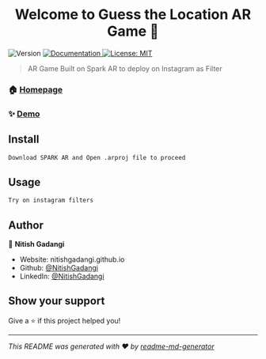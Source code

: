 <h1 align="center">Welcome to Guess the Location AR Game 👋</h1>
<p>
  <img alt="Version" src="https://img.shields.io/badge/version-1.0-blue.svg?cacheSeconds=2592000" />
  <a href="adsasd" target="_blank">
    <img alt="Documentation" src="https://img.shields.io/badge/documentation-yes-brightgreen.svg" />
  </a>
  <a href="#" target="_blank">
    <img alt="License: MIT" src="https://img.shields.io/badge/License-MIT-yellow.svg" />
  </a>
</p>

> AR Game Built on Spark AR to deploy on Instagram as Filter

### 🏠 [Homepage](hdslkdjs)

### ✨ [Demo](adsdsa)

## Install

```sh
Download SPARK AR and Open .arproj file to proceed
```

## Usage

```sh
Try on instagram filters
```

## Author

👤 **Nitish Gadangi**

* Website: nitishgadangi.github.io
* Github: [@NitishGadangi](https://github.com/NitishGadangi)
* LinkedIn: [@NitishGadangi](https://linkedin.com/in/NitishGadangi)

## Show your support

Give a ⭐️ if this project helped you!

***
_This README was generated with ❤️ by [readme-md-generator](https://github.com/kefranabg/readme-md-generator)_
